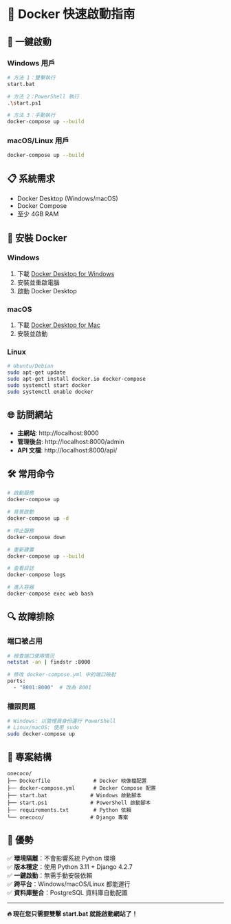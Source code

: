 # 🐳 Docker 快速啟動指南

## 🚀 一鍵啟動

### Windows 用戶
```bash
# 方法 1：雙擊執行
start.bat

# 方法 2：PowerShell 執行
.\start.ps1

# 方法 3：手動執行
docker-compose up --build
```

### macOS/Linux 用戶
```bash
docker-compose up --build
```

## 📋 系統需求

- Docker Desktop (Windows/macOS)
- Docker Compose
- 至少 4GB RAM

## 🔧 安裝 Docker

### Windows
1. 下載 [Docker Desktop for Windows](https://www.docker.com/products/docker-desktop)
2. 安裝並重啟電腦
3. 啟動 Docker Desktop

### macOS
1. 下載 [Docker Desktop for Mac](https://www.docker.com/products/docker-desktop)
2. 安裝並啟動

### Linux
```bash
# Ubuntu/Debian
sudo apt-get update
sudo apt-get install docker.io docker-compose
sudo systemctl start docker
sudo systemctl enable docker
```

## 🌐 訪問網站

- **主網站**: http://localhost:8000
- **管理後台**: http://localhost:8000/admin
- **API 文檔**: http://localhost:8000/api/

## 🛠️ 常用命令

```bash
# 啟動服務
docker-compose up

# 背景啟動
docker-compose up -d

# 停止服務
docker-compose down

# 重新建置
docker-compose up --build

# 查看日誌
docker-compose logs

# 進入容器
docker-compose exec web bash
```

## 🔍 故障排除

### 端口被占用
```bash
# 檢查端口使用情況
netstat -an | findstr :8000

# 修改 docker-compose.yml 中的端口映射
ports:
  - "8001:8000"  # 改為 8001
```

### 權限問題
```bash
# Windows: 以管理員身份運行 PowerShell
# Linux/macOS: 使用 sudo
sudo docker-compose up
```

## 📁 專案結構

```
onecoco/
├── Dockerfile              # Docker 映像檔配置
├── docker-compose.yml      # Docker Compose 配置
├── start.bat              # Windows 啟動腳本
├── start.ps1              # PowerShell 啟動腳本
├── requirements.txt        # Python 依賴
└── onecoco/               # Django 專案
```

## 🎯 優勢

✅ **環境隔離**：不會影響系統 Python 環境  
✅ **版本穩定**：使用 Python 3.11 + Django 4.2.7  
✅ **一鍵啟動**：無需手動安裝依賴  
✅ **跨平台**：Windows/macOS/Linux 都能運行  
✅ **資料庫整合**：PostgreSQL 資料庫自動配置  

---

**🔥 現在您只需要雙擊 start.bat 就能啟動網站了！**


